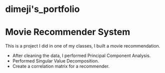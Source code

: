 # dimeji's_portfolio

# Movie Recommender System

This is a project I did in one of my classes, I built a movie recommendation.

* After cleaning the data, I performed Principal Component Analysis.
* Performed Singular Value Decomposition.
* Create a correlation matrix for a recommender.
